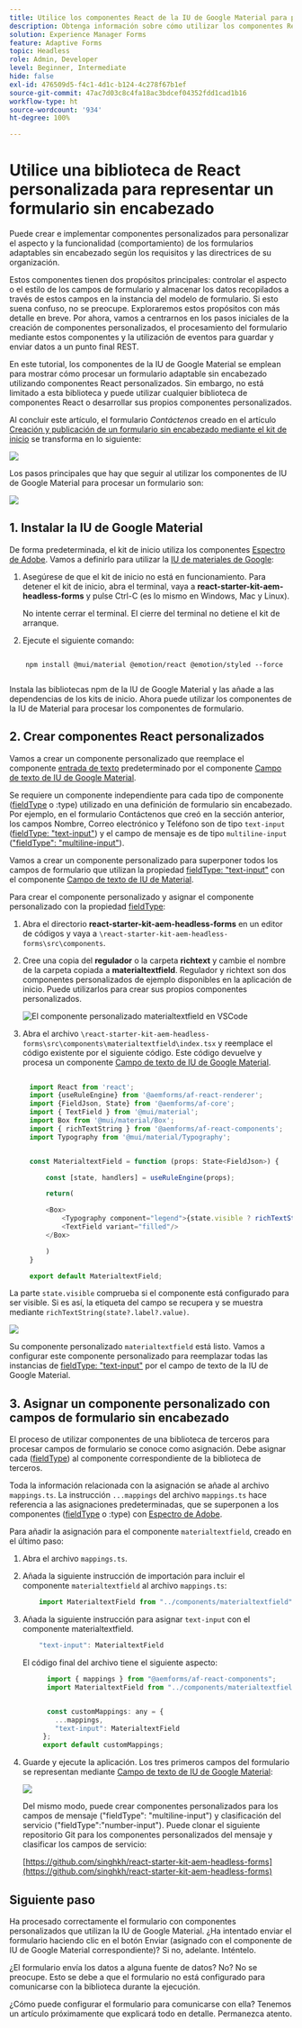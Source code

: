 ```yaml
---
title: Utilice los componentes React de la IU de Google Material para procesar un formulario sin encabezado
description: Obtenga información sobre cómo utilizar los componentes React de la IU de Google Material para procesar un formulario sin encabezado. Esta guía completa le guiará por el proceso paso a paso para crear componentes personalizados de formularios adaptables sin encabezado para asignar y utilizar componentes React de la IU de Google Material para aplicar estilo a un formulario adaptable sin encabezado.
solution: Experience Manager Forms
feature: Adaptive Forms
topic: Headless
role: Admin, Developer
level: Beginner, Intermediate
hide: false
exl-id: 476509d5-f4c1-4d1c-b124-4c278f67b1ef
source-git-commit: 47ac7d03c8c4fa18ac3bdcef04352fdd1cad1b16
workflow-type: ht
source-wordcount: '934'
ht-degree: 100%

---
```



# Utilice una biblioteca de React personalizada para representar un formulario sin encabezado

Puede crear e implementar componentes personalizados para personalizar el aspecto y la funcionalidad (comportamiento) de los formularios adaptables sin encabezado según los requisitos y las directrices de su organización.

Estos componentes tienen dos propósitos principales: controlar el aspecto o el estilo de los campos de formulario y almacenar los datos recopilados a través de estos campos en la instancia del modelo de formulario. Si esto suena confuso, no se preocupe. Exploraremos estos propósitos con más detalle en breve. Por ahora, vamos a centrarnos en los pasos iniciales de la creación de componentes personalizados, el procesamiento del formulario mediante estos componentes y la utilización de eventos para guardar y enviar datos a un punto final REST.

En este tutorial, los componentes de la IU de Google Material se emplean para mostrar cómo procesar un formulario adaptable sin encabezado utilizando componentes React personalizados. Sin embargo, no está limitado a esta biblioteca y puede utilizar cualquier biblioteca de componentes React o desarrollar sus propios componentes personalizados.

Al concluir este artículo, el formulario _Contáctenos_ creado en el artículo [Creación y publicación de un formulario sin encabezado mediante el kit de inicio](create-and-publish-a-headless-form.md) se transforma en lo siguiente:

![](assets/headless-adaptive-form-with-google-material-ui-components.png)


Los pasos principales que hay que seguir al utilizar los componentes de IU de Google Material para procesar un formulario son:

![](assets/headless-forms-graphics-source-main.svg)

## 1. Instalar la IU de Google Material

De forma predeterminada, el kit de inicio utiliza los componentes [Espectro de Adobe](https://spectrum.adobe.com/). Vamos a definirlo para utilizar la [IU de materiales de Google](https://mui.com/):

1. Asegúrese de que el kit de inicio no está en funcionamiento. Para detener el kit de inicio, abra el terminal, vaya a **react-starter-kit-aem-headless-forms** y pulse Ctrl-C (es lo mismo en Windows, Mac y Linux).

   No intente cerrar el terminal. El cierre del terminal no detiene el kit de arranque.

1. Ejecute el siguiente comando:

```shell
    
    npm install @mui/material @emotion/react @emotion/styled --force
    
```

Instala las bibliotecas npm de la IU de Google Material y las añade a las dependencias de los kits de inicio. Ahora puede utilizar los componentes de la IU de Material para procesar los componentes de formulario.


## 2. Crear componentes React personalizados

Vamos a crear un componente personalizado que reemplace el componente [entrada de texto](https://spectrum.adobe.com/page/text-field/) predeterminado por el componente [Campo de texto de IU de Google Material](https://mui.com/material-ui/react-text-field/).

Se requiere un componente independiente para cada tipo de componente ([fieldType](https://opensource.adobe.com/aem-forms-af-runtime/storybook/?path=/story/reference-json-properties-fieldtype--text-input) o :type) utilizado en una definición de formulario sin encabezado. Por ejemplo, en el formulario Contáctenos que creó en la sección anterior, los campos Nombre, Correo electrónico y Teléfono son de tipo `text-input` ([fieldType: &quot;text-input&quot;](https://opensource.adobe.com/aem-forms-af-runtime/storybook/?path=/docs/adaptive-form-components-text-input-field--def)) y el campo de mensaje es de tipo `multiline-input` ([&quot;fieldType&quot;: &quot;multiline-input&quot;](https://opensource.adobe.com/aem-forms-af-runtime/storybook/?path=/docs/reference-json-properties-fieldtype--multiline-input)).


Vamos a crear un componente personalizado para superponer todos los campos de formulario que utilizan la propiedad [fieldType: &quot;text-input&quot;](https://opensource.adobe.com/aem-forms-af-runtime/storybook/?path=/docs/adaptive-form-components-text-input-field--def) con el componente [Campo de texto de IU de Material](https://mui.com/material-ui/react-text-field/).


Para crear el componente personalizado y asignar el componente personalizado con la propiedad [fieldType](https://opensource.adobe.com/aem-forms-af-runtime/storybook/?path=/docs/adaptive-form-components-text-input-field--def):

1. Abra el directorio **react-starter-kit-aem-headless-forms** en un editor de códigos y vaya a `\react-starter-kit-aem-headless-forms\src\components`.


1. Cree una copia del **regulador** o la carpeta **richtext** y cambie el nombre de la carpeta copiada a **materialtextfield**. Regulador y richtext son dos componentes personalizados de ejemplo disponibles en la aplicación de inicio. Puede utilizarlos para crear sus propios componentes personalizados.

   ![El componente personalizado materialtextfield en VSCode](/help/assets/richtext-custom-component-in-vscode.png)

1. Abra el archivo `\react-starter-kit-aem-headless-forms\src\components\materialtextfield\index.tsx` y reemplace el código existente por el siguiente código. Este código devuelve y procesa un componente [Campo de texto de IU de Google Material](https://mui.com/material-ui/react-text-field/).

```JavaScript
 
     import React from 'react';
     import {useRuleEngine} from '@aemforms/af-react-renderer';
     import {FieldJson, State} from '@aemforms/af-core';
     import { TextField } from '@mui/material';
     import Box from '@mui/material/Box';
     import { richTextString } from '@aemforms/af-react-components';
     import Typography from '@mui/material/Typography';


     const MaterialtextField = function (props: State<FieldJson>) {

         const [state, handlers] = useRuleEngine(props);

         return(

         <Box>
             <Typography component="legend">{state.visible ? richTextString(state?.label?.value): ""} </Typography>
             <TextField variant="filled"/>
         </Box>

         )
     }

     export default MaterialtextField;
```


La parte `state.visible` comprueba si el componente está configurado para ser visible. Si es así, la etiqueta del campo se recupera y se muestra mediante `richTextString(state?.label?.value)`.

![](/help/assets/material-text-field.png)


Su componente personalizado `materialtextfield` está listo. Vamos a configurar este componente personalizado para reemplazar todas las instancias de [fieldType: &quot;text-input&quot;](https://opensource.adobe.com/aem-forms-af-runtime/storybook/?path=/docs/adaptive-form-components-text-input-field--def) por el campo de texto de la IU de Google Material.

## 3. Asignar un componente personalizado con campos de formulario sin encabezado

El proceso de utilizar componentes de una biblioteca de terceros para procesar campos de formulario se conoce como asignación. Debe asignar cada ([fieldType](https://opensource.adobe.com/aem-forms-af-runtime/storybook/?path=/story/reference-json-properties-fieldtype--text-input)) al componente correspondiente de la biblioteca de terceros.

Toda la información relacionada con la asignación se añade al archivo `mappings.ts`. La instrucción `...mappings` del archivo `mappings.ts` hace referencia a las asignaciones predeterminadas, que se superponen a los componentes ([fieldType](https://opensource.adobe.com/aem-forms-af-runtime/storybook/?path=/story/reference-json-properties-fieldtype--text-input) o :type) con [Espectro de Adobe](https://spectrum.adobe.com/page/text-field/).

Para añadir la asignación para el componente `materialtextfield`, creado en el último paso:

1. Abra el archivo `mappings.ts`.

1. Añada la siguiente instrucción de importación para incluir el componente `materialtextfield` al archivo `mappings.ts`:


   ```JavaScript
       import MaterialtextField from "../components/materialtextfield";
   ```

1. Añada la siguiente instrucción para asignar `text-input` con el componente materialtextfield.


   ```JavaScript
       "text-input": MaterialtextField
   ```

   El código final del archivo tiene el siguiente aspecto:

   ```JavaScript
         import { mappings } from "@aemforms/af-react-components";
         import MaterialtextField from "../components/materialtextfield";
   
   
         const customMappings: any = {
           ...mappings,
           "text-input": MaterialtextField
        };
        export default customMappings;
   ```

1. Guarde y ejecute la aplicación. Los tres primeros campos del formulario se representan mediante [Campo de texto de IU de Google Material](https://mui.com/material-ui/react-text-field/):

   ![](assets/material-text-field-form-rendetion.png)


   Del mismo modo, puede crear componentes personalizados para los campos de mensaje (&quot;fieldType&quot;: &quot;multiline-input&quot;) y clasificación del servicio (&quot;fieldType&quot;:&quot;number-input&quot;). Puede clonar el siguiente repositorio Git para los componentes personalizados del mensaje y clasificar los campos de servicio:

   [https://github.com/singhkh/react-starter-kit-aem-headless-forms](https://github.com/singhkh/react-starter-kit-aem-headless-forms)

## Siguiente paso

Ha procesado correctamente el formulario con componentes personalizados que utilizan la IU de Google Material. ¿Ha intentado enviar el formulario haciendo clic en el botón Enviar (asignado con el componente de IU de Google Material correspondiente)? Si no, adelante. Inténtelo.

¿El formulario envía los datos a alguna fuente de datos? No? No se preocupe. Esto se debe a que el formulario no está configurado para comunicarse con la biblioteca durante la ejecución.

¿Cómo puede configurar el formulario para comunicarse con ella? Tenemos un artículo próximamente que explicará todo en detalle. Permanezca atento.
